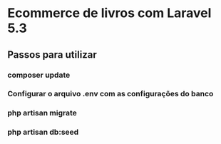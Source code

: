 # Ecommerce de livros com Laravel 5.3

## Passos para utilizar

### composer update
### Configurar o arquivo .env com as configurações do banco
### php artisan migrate
### php artisan db:seed

